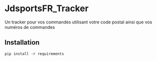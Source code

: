 # JdsportsFR_Tracker

Un tracker pour vos commandes utilisant votre code postal ainsi que vos numéros de commandes

## Installation

`pip install -r requirements`
